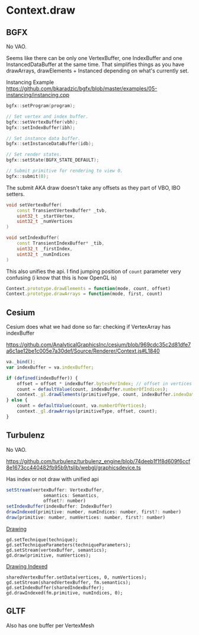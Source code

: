 # Context.draw

## BGFX

No VAO.

Seems like there can be only one VertexBuffer, one IndexBuffer and one InstancedDataBuffer at the same time. That simplifies things as you have drawArrays, drawElements + Instanced depending on what's currently set.

Instancing Example
https://github.com/bkaradzic/bgfx/blob/master/examples/05-instancing/instancing.cpp

```c++
bgfx::setProgram(program);

// Set vertex and index buffer.
bgfx::setVertexBuffer(vbh);
bgfx::setIndexBuffer(ibh);

// Set instance data buffer.
bgfx::setInstanceDataBuffer(idb);

// Set render states.
bgfx::setState(BGFX_STATE_DEFAULT);

// Submit primitive for rendering to view 0.
bgfx::submit(0);
```

The submit AKA draw doesn't take any offsets as they part of VBO, IBO setters.

```c++
void setVertexBuffer(
    const TransientVertexBuffer* _tvb,
    uint32_t _startVertex,
    uint32_t _numVertices
)

void setIndexBuffer(
    const TransientIndexBuffer* _tib,
    uint32_t _firstIndex,
    uint32_t _numIndices
)
```

This also unifies the api. I find jumping position of `count` parameter very confusing (i know that this is how OpenGL is)

```javascript
Context.prototype.drawElements = function(mode, count, offset)
Context.prototype.drawArrays = function(mode, first, count)
```

## Cesium

Cesium does what we had done so far: checking if VertexArray has indexBuffer

https://github.com/AnalyticalGraphicsInc/cesium/blob/969cdc35c2d81dfe7a6c1ae12be1c005e7a30def/Source/Renderer/Context.js#L1840
```javascript
va._bind();
var indexBuffer = va.indexBuffer;

if (defined(indexBuffer)) {
    offset = offset * indexBuffer.bytesPerIndex; // offset in vertices to offset in bytes
    count = defaultValue(count, indexBuffer.numberOfIndices);
    context._gl.drawElements(primitiveType, count, indexBuffer.indexDatatype, offset);
} else {
    count = defaultValue(count, va.numberOfVertices);
    context._gl.drawArrays(primitiveType, offset, count);
}
```

## Turbulenz

No VAO.

https://github.com/turbulenz/turbulenz_engine/blob/74deeb1f1f8d609f6ccf8e1673cc440482fb95b9/tslib/webgl/graphicsdevice.ts

Has index or not draw with unified api

```javascript
setStream(vertexBuffer: VertexBuffer,
              semantics: Semantics,
              offset?: number)
setIndexBuffer(indexBuffer: IndexBuffer)
drawIndexed(primitive: number, numIndices: number, first?: number)
draw(primitive: number, numVertices: number, first?: number)
```

[Drawing](https://github.com/turbulenz/turbulenz_engine/blob/74deeb1f1f8d609f6ccf8e1673cc440482fb95b9/tslib/drawprimitives.ts#L257)
```
gd.setTechnique(technique);
gd.setTechniqueParameters(techniqueParameters);
gd.setStream(vertexBuffer, semantics);
gd.draw(primitive, numVertices);
```

[Drawing Indexed](https://github.com/turbulenz/turbulenz_engine/blob/74deeb1f1f8d609f6ccf8e1673cc440482fb95b9/tslib/fontmanager.ts#L535)
```
sharedVertexBuffer.setData(vertices, 0, numVertices);
gd.setStream(sharedVertexBuffer, fm.semantics);
gd.setIndexBuffer(sharedIndexBuffer);
gd.drawIndexed(fm.primitive, numIndices, 0);
```

## GLTF

Also has one buffer per VertexMesh
